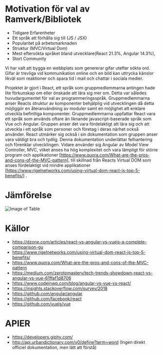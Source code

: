 # Motivation för val av Ramverk/Bibliotek

* Tidigare Erfarenheter
* Ett språk att förhålla sig till (JS / JSX)
* Popularitet på arbetsmarknaden
* Struktur (MVC/Virtual Dom)
* Mest eftersökta språket bland utvecklare(React 21.3%, Angular 14.3%),
* Stort Community


Vi har valt att bygga en webbplats som genererar gifar utefter sökta ord.
Gifar är trevliga vid kommunikation online och en bild kan uttrycka känslor likväl som reaktioner och spara tid i mail och chattar i sociala medier.

Projektet är gjort i React, ett språk som gruppmedlemmarna antingen hade lite förkunskap om eller önskade att lära sig mer om. Detta var således huvudargumentet för val av programmeringsspråk. Gruppmedlemmarna anser Reacts struktur av komponenter behjälplig vid utvecklingen då detta möjliggör en återanvändning av moduler samt en möjlighet att enklare utveckla befintliga komponenter. Gruppmedlemmarna uppfattar React vara ett språk som används oftare än liknande javascript-baserade språk som Vue och Angular. Gruppen anser det vara fördelaktigt att lära sig och att utveckla i ett språk som personer och företag i deras närhet också använder. React utmärker sig också i sin dokumentation som gruppen anser vara väldigt bra och tydlig. Denna dokumentation underlättar felhantering och förenklar utvecklingen. Vidare använder sig Angular av Model View Controller, MVC, vilket anses ha hög komplexitet och vara lämpligt för större program och applikationer [https://www.quora.com/What-are-the-pros-and-cons-of-the-MVC-pattern], till skillnad från Reacts Virtual DOM som anses fördelaktigt vid mindre applikationer [https://www.rigelnetworks.com/using-virtual-dom-react-js-top-5-benefits/] .

# Jämförelse
![Image of Table](https://i.imgur.com/YwotA6Q.png)



# Källor
* https://dzone.com/articles/react-vs-angular-vs-vuejs-a-complete-comparison-gu
* https://www.rigelnetworks.com/using-virtual-dom-react-js-top-5-benefits/
* https://www.quora.com/What-are-the-pros-and-cons-of-the-MVC-pattern
* https://medium.com/zerotomastery/tech-trends-showdown-react-vs-angular-vs-vue-61ffaf1d8706
* https://www.codeinwp.com/blog/angular-vs-vue-vs-react/
* https://insights.stackoverflow.com/survey/2018
* https://github.com/angular/angular
* https://github.com/facebook/react
* https://github.com/vuejs/vue

# APIER
* https://developers.giphy.com/
* http://api.urbandictionary.com/v0/define?term=word (Ingen direkt officiel dokumentation, men lätt att förstå)
